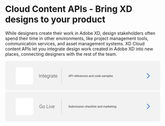 # Cloud Content APIs - Bring XD designs to your product

While designers create their work in Adobe XD, design stakeholders often spend their time in other environments, like project management tools, communication services, and asset management systems. XD Cloud content APIs let you integrate design work created in Adobe XD into new places, connecting designers with the rest of the team.

<img src="/images/integrate.svg">

<img src="/images/go-live.svg">